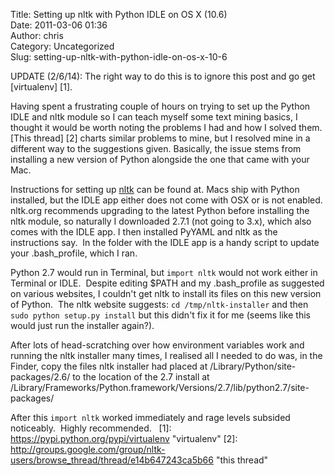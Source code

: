 Title: Setting up nltk with Python IDLE on OS X (10.6)  
Date: 2011-03-06 01:36  
Author: chris  
Category: Uncategorized  
Slug: setting-up-nltk-with-python-idle-on-os-x-10-6  

UPDATE (2/6/14): The right way to do this is to ignore this post and go get [virtualenv] [1].

Having spent a frustrating couple of hours on trying to set up the
Python IDLE and nltk module so I can teach myself some text mining
basics, I thought it would be worth noting the problems I had and how I
solved them.  [This thread] [2] charts similar problems to mine, but I
resolved mine in a different way to the suggestions given. Basically,
the issue stems from installing a new version of Python alongside the
one that came with your Mac.

Instructions for setting up [nltk](http://www.nltk.org/download) can be found at. Macs ship with Python installed, but the
IDLE app either does not come with OSX or is not enabled.  nltk.org
recommends upgrading to the latest Python before installing the nltk
module, so naturally I downloaded 2.7.1 (not going to 3.x), which also
comes with the IDLE app. I then installed PyYAML and nltk as the
instructions say.  In the folder with the IDLE app is a handy script to
update your .bash\_profile, which I ran.

Python 2.7 would run in Terminal, but `import nltk` would not work
either in Terminal or IDLE.  Despite editing $PATH and my .bash\_profile
as suggested on various websites, I couldn't get nltk to install its
files on this new version of Python.  The nltk website suggests: `cd
/tmp/nltk-installer` and then `sudo python setup.py install` but
this didn't fix it for me (seems like this would just run the installer
again?).

After lots of head-scratching over how environment variables work and
running the nltk installer many times, I realised all I needed to do
was, in the Finder, copy the files nltk installer had placed at
/Library/Python/site-packages/2.6/ to the location of the 2.7 install at
/Library/Frameworks/Python.framework/Versions/2.7/lib/python2.7/site-packages/

After this `import nltk` worked immediately and
rage levels subsided noticeably.  Highly recommended.
 
[1]: https://pypi.python.org/pypi/virtualenv 		"virtualenv"
[2]: http://groups.google.com/group/nltk-users/browse_thread/thread/e14b647243ca5b66	"this thread"
